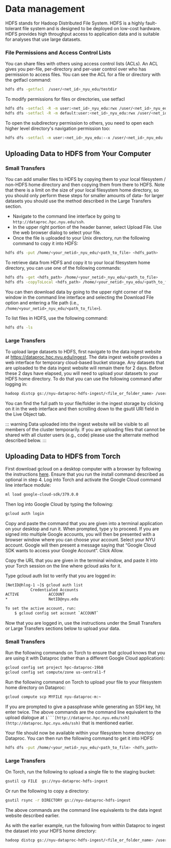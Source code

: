 # Data management

HDFS stands for Hadoop Distributed File System. HDFS is a highly fault-tolerant file system and is designed to be deployed on low-cost hardware. HDFS provides high throughput access to application data and is suitable for analyses that use large datasets.

### File Permissions and Access Control Lists

You can share files with others using access control lists (ACLs). An ACL gives you per-file, per-directory and per-user control over who has permission to access files. You can see the ACL for a file or directory with the getfacl command:
```sh
hdfs dfs -getfacl  /user/<net_id>_nyu_edu/testdir
```
To modify permissions for files or directories, use setfacl
```sh
hdfs dfs -setfacl -R -m user:<net_id>_nyu_edu:rwx /user/<net_id>_nyu_edu/testdir
hdfs dfs -setfacl -R -m default:user:<net_id>_nyu_edu:rwx /user/<net_id>_nyu_edu/testdir
```
To open the subdirectory permission to others, you need to open each higher level directory's navigation permission too:
```sh
hdfs dfs -setfacl -m user:<net_id>_nyu_edu:--x /user/<net_id>_nyu_edu
```

## Uploading Data to HDFS from Your Computer

### Small Transfers

You can add smaller files to HDFS by copying them to your local filesystem / non-HDFS  home directory and then copying them from there to HDFS.  Note that there is a limit on the size of your local filesystem home directory, so you should only perform these steps for smaller amounts of data- for larger datasets you should use the method described in the Large Transfers section.

-   Navigate to the command line interface by going to `http://dataproc.hpc.nyu.edu/ssh`.
-   In the upper right portion of the header banner, select Upload File.  Use the web browser dialog to select your file.
-   Once the file is uploaded to your Unix directory, run the following command to copy it into HDFS:
```sh
hdfs dfs -put /home/<your_netid>_nyu_edu/<path_to_file> <hdfs_path>
```
To retrieve data from HDFS and copy it to your local filesystem home directory, you can use one of the following commands:
```sh
hdfs dfs -get <hdfs_path> /home/<your_netid>_nyu_edu/<path_to_file>
hdfs dfs -copyToLocal <hdfs_path> /home/<your_netid>_nyu_edu/<path_to_file>
```
You can then download data by going to the upper right corner of the window in the command line interface and selecting the Download File option and entering a file path (i.e., `/home/<your_netid>_nyu_edu/<path_to_file>`).

To list files in HDFS, use the following command:
```sh
hdfs dfs -ls
```

### Large Transfers

To upload large datasets to HDFS, first navigate to the data ingest website at https://dataproc.hpc.nyu.edu/ingest. The data ingest website provides a web interface for temporary cloud-based bucket storage.  Any datasets that are uploaded to the data ingest website will remain there for 2 days.  Before these 2 days have elapsed, you will need to upload your datasets to your HDFS home directory.  To do that you can use the following command after logging in:
```sh
hadoop distcp gs://nyu-dataproc-hdfs-ingest/<file_or_folder_name> /user/<your_net_id>_nyu_edu
```
You can find the full path to your file/folder in the ingest storage by clicking on it in the web interface and then scrolling down to the gsutil URI field in the Live Object tab.

::: warning
Data uploaded into the ingest website will be visible to all members of the cluster temporarily.  If you are uploading files that cannot be shared with all cluster users (e.g., code) please use the alternate method described below.
:::

## Uploading Data to HDFS from Torch
First download gcloud on a desktop computer with a browser by following the instructions [here](https://cloud.google.com/sdk/docs/install). Ensure that you run the install command described as optional in step 4. Log into Torch and activate the Google Cloud command line interface module:
```sh
ml load google-cloud-sdk/379.0.0
```
Then log into Google Cloud by typing the following:
```sh
gcloud auth login
```
Copy and paste the command that you are given into a terminal application on your desktop and run it.  When prompted, type y to proceed.  If you are signed into multiple Google accounts, you will then be presented with a browser window where you can choose your account.  Select your NYU account.  Google will then present a message saying that “Google Cloud SDK wants to access your Google Account”.  Click Allow.

Copy the URL that you are given in the terminal window, and paste it into your Torch session on the line where gcloud asks for it.

Type gcloud auth list to verify that you are logged in:
```sh
[NetID@hlog-1 ~]$ gcloud auth list
           Credentialed Accounts
ACTIVE             ACCOUNT
*                  NetID@nyu.edu

To set the active account, run:
    $ gcloud config set account `ACCOUNT`
```
Now that you are logged in, use the instructions under the Small Transfers or Large Transfers sections below to upload your data.

### Small Transfers

Run the following commands on Torch to ensure that gcloud knows that you are using it with Dataproc (rather than a different Google Cloud application):
```sh
gcloud config set project hpc-dataproc-19b8
gcloud config set compute/zone us-central1-f
```
Run the following command on Torch to upload your file to your filesystem home directory on Dataproc:
```sh
gcloud compute scp MYFILE nyu-dataproc-m:~
```
If you are prompted to give a passphrase while generating an SSH key, hit enter twice.  The above commands are the command line equivalent to the upload dialogue at `i```[http://dataproc.hpc.nyu.edu/ssh](http://dataproc.hpc.nyu.edu/ssh)` that is mentioned earlier.

Your file should now be available within your filesystem home directory on Dataproc.  You can then run the following command to get it into HDFS:
```sh
hdfs dfs -put /home/<your_netid>_nyu_edu/<path_to_file> <hdfs_path>
```

### Large Transfers

On Torch, run the following to upload a single file to the staging bucket:

```sh
gsutil cp FILE  gs://nyu-dataproc-hdfs-ingest
```
Or run the following to copy a directory:
```sh
gsutil rsync -r DIRECTORY gs://nyu-dataproc-hdfs-ingest
```
The above commands are the command line equivalents to the data ingest website described earlier.

As with the earlier example, run the following from within Dataproc to ingest the dataset into your HDFS home directory:
```sh
hadoop distcp gs://nyu-dataproc-hdfs-ingest/<file_or_folder_name> /user/<your_net_id>_nyu_edu
```
